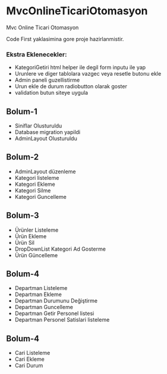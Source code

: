 # MvcOnlineTicariOtomasyon
 Mvc Online Ticari Otomasyon

Code First yaklasimina gore proje hazirlanmistir.

### Ekstra Eklenecekler:
- KategoriGetiri html helper ile degil form inputu ile yap
- Urunlere ve diger tablolara vazgec veya resetle butonu ekle
- Admin paneli guzellistirme 
- Urun ekle de durum radiobutton olarak goster
- validation butun siteye uygula



## Bolum-1
- Siniflar Olusturuldu
- Database migration yapildi
- AdminLayout Olusturuldu

## Bolum-2
- AdminLayout düzenleme
- Kategori listeleme
- Kategori Ekleme
- Kategori Silme
- Kategori Guncelleme

## Bolum-3
- Ürünler Listeleme 
- Ürün Ekleme
- Ürün Sil
- DropDownList Kategori Ad Gosterme
- Ürün Güncelleme

## Bolum-4
- Departman Listeleme
- Departman Ekleme
- Departman Durumunu Değiştirme
- Departman Guncelleme
- Departman Getir Personel listesi
- Departman Personel Satislari listeleme

## Bolum-4
- Cari Listeleme
- Cari Ekleme
- Cari Durum

